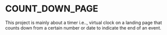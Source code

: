 # COUNT_DOWN_PAGE
This project is mainly about a  timer i.e.., virtual clock on a landing page that counts down from a certain number or date to indicate the end of an event.

